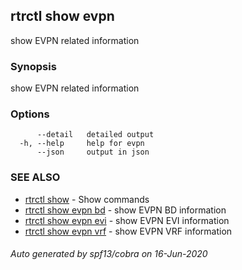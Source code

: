 ## rtrctl show evpn

show EVPN related information

### Synopsis


show EVPN related information

### Options

```
      --detail   detailed output
  -h, --help     help for evpn
      --json     output in json
```

### SEE ALSO
* [rtrctl show](rtrctl_show.md)	 - Show commands
* [rtrctl show evpn bd](rtrctl_show_evpn_bd.md)	 - show EVPN BD information
* [rtrctl show evpn evi](rtrctl_show_evpn_evi.md)	 - show EVPN EVI information
* [rtrctl show evpn vrf](rtrctl_show_evpn_vrf.md)	 - show EVPN VRF information

###### Auto generated by spf13/cobra on 16-Jun-2020
